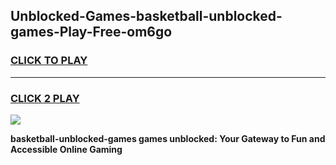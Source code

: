 
## Unblocked-Games-basketball-unblocked-games-Play-Free-om6go
<h3>
<a href="https://premium76.site?title=basketball-unblocked-games&ref=19M">CLICK TO PLAY</a></h3>
<hr>

<h3>
<a href="https://premium76.site?title=basketball-unblocked-games&ref=19M">CLICK 2 PLAY</a>
  
</h3>

<a href="https://premium76.site?title=basketball-unblocked-games&ref=19M"><img src="https://clearcache.store/games.png"></a>


**basketball-unblocked-games games unblocked: Your Gateway to Fun and Accessible Online Gaming**
